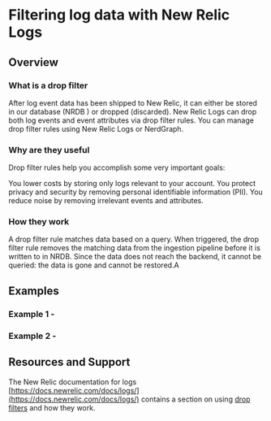 # Filtering log data with New Relic Logs

## Overview

### What is a drop filter

After log event data has been shipped to New Relic, it can either be stored in our database (NRDB  ) or dropped (discarded). New Relic Logs can drop both log events and event attributes via drop filter rules. You can manage drop filter rules using New Relic Logs or NerdGraph.

### Why are they useful

Drop filter rules help you accomplish some very important goals:

You lower costs by storing only logs relevant to your account.
You protect privacy and security by removing personal identifiable information (PII).
You reduce noise by removing irrelevant events and attributes.

### How they work

A drop filter rule matches data based on a query. When triggered, the drop filter rule removes the matching data from the ingestion pipeline before it is written to in NRDB. Since the data does not reach the backend, it cannot be queried: the data is gone and cannot be restored.A

## Examples

### Example 1 -

### Example 2 -

## Resources and Support

The New Relic documentation for logs [https://docs.newrelic.com/docs/logs/](https://docs.newrelic.com/docs/logs/) contains a section on using [drop filters](https://docs.newrelic.com/docs/logs/new-relic-logs/ui-data/drop-data-drop-filter-rules) and how they work.
